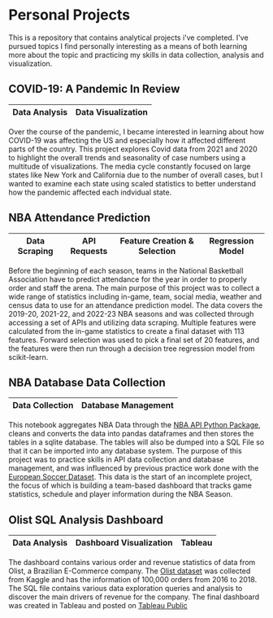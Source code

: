 # Personal Projects

This is a repository that contains analytical projects i've completed. I've pursued topics I find personally interesting as a means of both learning more about the topic and practicing my skills in data collection, analysis and visualization. 

## COVID-19: A Pandemic In Review
| Data Analysis | Data Visualization |
| :---: | :---: |

Over the course of the pandemic, I became interested in learning about how COVID-19 was affecting the US and especially how it affected different parts of the country. This project explores Covid data from 2021 and 2020 to highlight the overall trends and seasonality of case numbers using a multitude of visualizations. The media cycle constantly focused on large states like New York and California due to the number of overall cases, but I wanted to examine each state using scaled statistics to better understand how the pandemic affected each indvidual state. 

## NBA Attendance Prediction
| Data Scraping | API Requests | Feature Creation & Selection | Regression Model |
| :---: | :---: | :---: | :---: | 

Before the beginning of each season, teams in the National Basketball Association have to predict attendance for the year in order to properly order and staff the arena. The main purpose of this project was to collect a wide range of statistics including in-game, team, social media, weather and census data to use for an attendance prediction model. The data covers the 2019-20, 2021-22, and 2022-23 NBA seasons and was collected through accessing a set of APIs and utilizing data scraping. Multiple features were calculated from the in-game statistics to create a final dataset with 113 features. Forward selection was used to pick a final set of 20 features, and the features were then run through a decision tree regression model from scikit-learn. 

## NBA Database Data Collection
| Data Collection | Database Management |
| :---: | :---: | 

This notebook aggregates NBA Data through the [NBA API Python Package](https://pypi.org/project/nba-api/), cleans and converts the data into pandas dataframes and then stores the tables in a sqlite database. The tables will also be dumped into a SQL File so that it can be imported into any database system. The purpose of this project was to practice skills in API data collection and database management, and was influenced by previous practice work done with the [European Soccer Dataset](https://www.kaggle.com/datasets/hugomathien/soccer). This data is the start of an incomplete project, the focus of which is building a team-based dashboard that tracks game statistics, schedule and player information during the NBA Season. 

## Olist SQL Analysis Dashboard
| Data Analysis | Dashboard Visualization | Tableau
| :---: | :---: | :---: |

The dashboard contains various order and revenue statistics of data from Olist, a Brazilian E-Commerce company. The [Olist dataset](https://www.kaggle.com/datasets/olistbr/brazilian-ecommerce) was collected from Kaggle and has the information of 100,000 orders from 2016 to 2018. The SQL file contains various data exploration queries and analysis to discover the main drivers of revenue for the company. The final dashboard was created in Tableau and posted on [Tableau Public](https://public.tableau.com/app/profile/david.shin8483/viz/olist_dashboard/Dashboard1)
